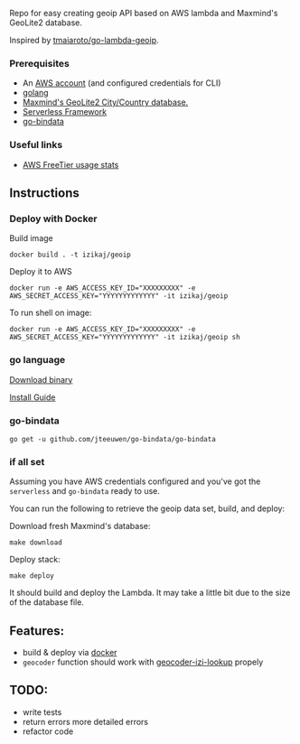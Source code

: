 Repo for easy creating geoip API based on AWS lambda and Maxmind's GeoLite2 database.

Inspired by [tmaiaroto/go-lambda-geoip](github.com/tmaiaroto/go-lambda-geoip).

### Prerequisites
 - An [AWS account](https://console.aws.amazon.com/iam/home#/home) (and configured credentials for CLI)
 - [golang](https://golang.org/)
 - [Maxmind's GeoLite2 City/Country database.](http://dev.maxmind.com/geoip/geoip2/geolite2/)
 - [Serverless Framework](https://serverless.com/)
 - [go-bindata](https://github.com/jteeuwen/go-bindata)

### Useful links
 - [AWS FreeTier usage stats](https://console.aws.amazon.com/billing/home?#/freetier)

## Instructions
### Deploy with Docker

Build image
```
docker build . -t izikaj/geoip
```

Deploy it to AWS
```
docker run -e AWS_ACCESS_KEY_ID="XXXXXXXXX" -e AWS_SECRET_ACCESS_KEY="YYYYYYYYYYYYY" -it izikaj/geoip
```

To run shell on image:
```
docker run -e AWS_ACCESS_KEY_ID="XXXXXXXXX" -e AWS_SECRET_ACCESS_KEY="YYYYYYYYYYYYY" -it izikaj/geoip sh
```

### go language
[Download binary](https://golang.org/dl/)

[Install Guide](https://golang.org/doc/install)

### go-bindata
```go get -u github.com/jteeuwen/go-bindata/go-bindata```

### if all set
Assuming you have AWS credentials configured and you've got the `serverless` and `go-bindata` ready to use.

You can run the following to retrieve the geoip data set, build, and deploy:

Download fresh Maxmind's database:
```
make download
```

Deploy stack:
```
make deploy
```

It should build and deploy the Lambda. It may take a little bit due to the size of the database file.

## Features:
- build & deploy via [docker](https://www.docker.com/)
- `geocoder` function should work with [geocoder-izi-lookup](https://github.com/IzikAJ/geocoder-izi-lookup) propely

## TODO:
- write tests
- return errors more detailed errors
- refactor code
